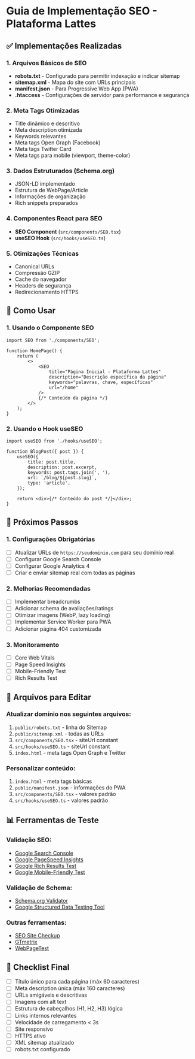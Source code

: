 # Guia de Implementação SEO - Plataforma Lattes

## ✅ Implementações Realizadas

### 1. Arquivos Básicos de SEO

-   **robots.txt** - Configurado para permitir indexação e indicar sitemap
-   **sitemap.xml** - Mapa do site com URLs principais
-   **manifest.json** - Para Progressive Web App (PWA)
-   **.htaccess** - Configurações de servidor para performance e segurança

### 2. Meta Tags Otimizadas

-   Title dinâmico e descritivo
-   Meta description otimizada
-   Keywords relevantes
-   Meta tags Open Graph (Facebook)
-   Meta tags Twitter Card
-   Meta tags para mobile (viewport, theme-color)

### 3. Dados Estruturados (Schema.org)

-   JSON-LD implementado
-   Estrutura de WebPage/Article
-   Informações de organização
-   Rich snippets preparados

### 4. Componentes React para SEO

-   **SEO Component** (`src/components/SEO.tsx`)
-   **useSEO Hook** (`src/hooks/useSEO.ts`)

### 5. Otimizações Técnicas

-   Canonical URLs
-   Compressão GZIP
-   Cache do navegador
-   Headers de segurança
-   Redirecionamento HTTPS

## 🚀 Como Usar

### 1. Usando o Componente SEO

```tsx
import SEO from './components/SEO';

function HomePage() {
	return (
		<>
			<SEO
				title="Página Inicial - Plataforma Lattes"
				description="Descrição específica da página"
				keywords="palavras, chave, específicas"
				url="/home"
			/>
			{/* Conteúdo da página */}
		</>
	);
}
```

### 2. Usando o Hook useSEO

```tsx
import useSEO from './hooks/useSEO';

function BlogPost({ post }) {
	useSEO({
		title: post.title,
		description: post.excerpt,
		keywords: post.tags.join(', '),
		url: `/blog/${post.slug}`,
		type: 'article',
	});

	return <div>{/* Conteúdo do post */}</div>;
}
```

## 📝 Próximos Passos

### 1. Configurações Obrigatórias

-   [ ] Atualizar URLs de `https://seudominio.com` para seu domínio real
-   [ ] Configurar Google Search Console
-   [ ] Configurar Google Analytics 4
-   [ ] Criar e enviar sitemap real com todas as páginas

### 2. Melhorias Recomendadas

-   [ ] Implementar breadcrumbs
-   [ ] Adicionar schema de avaliações/ratings
-   [ ] Otimizar imagens (WebP, lazy loading)
-   [ ] Implementar Service Worker para PWA
-   [ ] Adicionar página 404 customizada

### 3. Monitoramento

-   [ ] Core Web Vitals
-   [ ] Page Speed Insights
-   [ ] Mobile-Friendly Test
-   [ ] Rich Results Test

## 🔧 Arquivos para Editar

### Atualizar domínio nos seguintes arquivos:

1. `public/robots.txt` - linha do Sitemap
2. `public/sitemap.xml` - todas as URLs
3. `src/components/SEO.tsx` - siteUrl constant
4. `src/hooks/useSEO.ts` - siteUrl constant
5. `index.html` - meta tags Open Graph e Twitter

### Personalizar conteúdo:

1. `index.html` - meta tags básicas
2. `public/manifest.json` - informações do PWA
3. `src/components/SEO.tsx` - valores padrão
4. `src/hooks/useSEO.ts` - valores padrão

## 📊 Ferramentas de Teste

### Validação SEO:

-   [Google Search Console](https://search.google.com/search-console)
-   [Google PageSpeed Insights](https://pagespeed.web.dev/)
-   [Google Rich Results Test](https://search.google.com/test/rich-results)
-   [Google Mobile-Friendly Test](https://search.google.com/test/mobile-friendly)

### Validação de Schema:

-   [Schema.org Validator](https://validator.schema.org/)
-   [Google Structured Data Testing Tool](https://developers.google.com/structured-data/testing-tool)

### Outras ferramentas:

-   [SEO Site Checkup](https://seositecheckup.com/)
-   [GTmetrix](https://gtmetrix.com/)
-   [WebPageTest](https://www.webpagetest.org/)

## 🎯 Checklist Final

-   [ ] Título único para cada página (máx 60 caracteres)
-   [ ] Meta description única (máx 160 caracteres)
-   [ ] URLs amigáveis e descritivas
-   [ ] Imagens com alt text
-   [ ] Estrutura de cabeçalhos (H1, H2, H3) lógica
-   [ ] Links internos relevantes
-   [ ] Velocidade de carregamento < 3s
-   [ ] Site responsivo
-   [ ] HTTPS ativo
-   [ ] XML sitemap atualizado
-   [ ] robots.txt configurado

